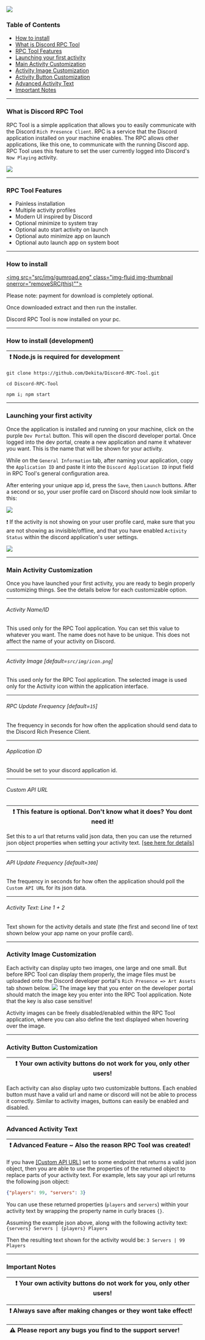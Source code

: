 [<img src="src/img/banner.png" class="img-fluid img-thumbnail mx-auto d-block" onerror="removeSRC(this)">](https://dekitarpg.com/rpc)

### Table of Contents
- [How to install](#how-to-install)  
- [What is Discord RPC Tool](#what-is-discord-rpc-tool)  
- [RPC Tool Features](#rpc-tool-features)  
- [Launching your first activity](#launching-your-first-activity)  
- [Main Activity Customization](#main-activity-customization)  
- [Activity Image Customization](#activity-image-customization)  
- [Activity Button Customization](#activity-button-customization)  
- [Advanced Activity Text](#advanced-activity-text)  
- [Important Notes](#important-notes)  

<hr class="mt-1">

### What is Discord RPC Tool
RPC Tool is a simple application that allows you to easily communicate with the Discord `Rich Presence Client`. RPC is a service that the Discord application installed on your machine enables. The RPC allows other applications, like this one, to communicate with the running Discord app. RPC Tool uses this feature to set the user currently logged into Discord's `Now Playing` activity.

<img src="src/img/app.png" class="img-fluid img-thumbnail" onerror="removeSRC(this)">
<hr class="mt-1">

### RPC Tool Features
- Painless installation
- Multiple activity profiles
- Modern UI inspired by Discord
- Optional minimize to system tray
- Optional auto start activity on launch
- Optional auto minimize app on launch
- Optional auto launch app on system boot
<hr class="mt-1">

<div class="d-none">

### How to install 
  
[<img src="src/img/gumroad.png" class="img-fluid img-thumbnail onerror="removeSRC(this)"">](https://dekita.gumroad.com/l/rpc-tool)

Please note: payment for download is completely optional. 

Once downloaded extract and then run the installer.

Discord RPC Tool is now installed on your pc.

<hr class="mt-1">

### How to install (development)
| :exclamation: Node.js is required for development |
|---|

```
git clone https://github.com/Dekita/Discord-RPC-Tool.git
```
```
cd Discord-RPC-Tool
```
```
npm i; npm start
```
<hr class="mt-1">

</div>

### Launching your first activity
Once the application is installed and running on your machine, click on the purple `Dev Portal` button. This will open the discord developer portal. Once logged into the dev portal, create a new application and name it whatever you want. This is the name that will be shown for your activity.

While on the `General Information` tab, after naming your application, copy the  `Application ID` and paste it into the `Discord Application ID` input field in RPC Tool's general configuration area.

After entering your unique app id, press the `Save`, then `Launch` buttons. After a second or so, your user profile card on Discord should now look similar to this:

<img src="src/img/discord-profile-card.png" class="img-fluid img-thumbnail mt-2" onerror="removeSRC(this)">

:exclamation: If the activity is not showing on your user profile card, make sure that you are not showing as invisible/offline, and that you have enabled `Activity Status` within the discord application's user settings. 

<img src="src/img/discord-activity-status.png" class="img-fluid img-thumbnail mt-2" onerror="removeSRC(this)">

<hr class="mt-1">

### Main Activity Customization
Once you have launched your first activity, you are ready to begin properly customizing things. See the details below for each customizable option.
<hr class="mt-1">

###### Activity Name/ID
This used only for the RPC Tool application. You can set this value to whatever you want. The name does not have to be unique. This does not affect the name of your activity on Discord. 
<hr class="mt-1">

###### Activity Image [default=`src/img/icon.png`]
This used only for the RPC Tool application. The selected image is used only for the Activity icon within the application interface. 
<hr class="mt-1">

###### RPC Update Frequency [default=`15`]
The frequency in seconds for how often the application should send data to the Discord Rich Presence Client.
<hr class="mt-1">

###### Application ID 
Should be set to your discord application id.
<hr class="mt-1">

###### Custom API URL

| :exclamation: This feature is optional. Don't know what it does? You dont need it! |
|---|

Set this to a url that returns valid json data, then you can use the returned json object properties when setting your activity text. [[see here for details]](#advanced-activity-text)

<hr class="mt-1">

###### API Update Frequency [default=`300`]
The frequency in seconds for how often the application should poll the `Custom API URL` for its json data.
<hr class="mt-1">

###### Activity Text: Line 1 + 2
Text shown for the activity details and state (the first and second line of text shown below your app name on your profile card). 
<hr class="mt-1">

### Activity Image Customization
Each activity can display upto two images, one large and one small. But before RPC Tool can display them properly, the image files must be uploaded onto the Discord developer portal's `Rich Presence => Art Assets` tab shown below. 
<img src="src/img/discord-asset-page.png" class="img-fluid img-thumbnail mt-2" onerror="removeSRC(this)">
The image key that you enter on the developer portal should match the image key you enter into the RPC Tool application. Note that the key is also case sensitive! 

Activity images can be freely disabled/enabled within the RPC Tool application, where you can also define the text displayed when hovering over the image.
<hr class="mt-1">

### Activity Button Customization

| :exclamation: Your own activity buttons do not work for you, only other users! |
|---|

Each activity can also display upto two customizable buttons. Each enabled button must have a valid url and name or discord will not be able to process it correctly. Similar to activity images, buttons can easily be enabled and disabled.
<hr class="mt-1">

### Advanced Activity Text

| :exclamation: Advanced Feature ~ Also the reason RPC Tool was created! |
|---|

If you have [[Custom API URL]](#custom-api-url) set to some endpoint that returns a valid json object, then you are able to use the properties of the returned object to replace parts of your activity text. For example, lets say your api url returns the following json object:
```json
{"players": 99, "servers": 3}
```
You can use these returned properties (`players` and `servers`) within your activity text by wrapping the property name in curly braces `{}`. 

Assuming the example json above, along with the following activity text: 
`{servers} Servers | {players} Players` 

Then the resulting text shown for the activity would be: 
`3 Servers | 99 Players` 
<hr class="mt-1">

### Important Notes
| :exclamation: Your own activity buttons do not work for you, only other users! |
|---|

| :exclamation: Always save after making changes or they wont take effect! |
|---|

| :warning: Please report any bugs you find to the support server! |
|---|

